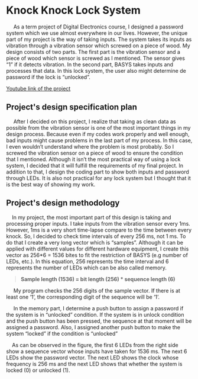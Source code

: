 # Knock Knock Lock System
&nbsp;&nbsp;&nbsp;&nbsp; As a term project of Digital Electronics course, I designed a password system which we use almost everywhere in our lives. However, the unique part of my project is the way of taking inputs. The system takes its inputs as vibration through a vibration sensor which screwed on a piece of wood. My design consists of two parts. The first part is the vibration sensor and a piece of wood which sensor is screwed as I mentioned. The sensor gives “1” if it detects vibration. In the second part, BASYS takes inputs and processes that data. In this lock system, the user also might determine de password if the lock is “unlocked”.

[Youtube link of the project](https://youtu.be/MY8MbwSpRx4)

##  Project's design specification plan
&nbsp;&nbsp;&nbsp;&nbsp; After I decided on this project, I realize that taking as clean data as possible from the vibration sensor is one of the most important things in my design process. Because even if my codes work properly and well enough, bad inputs might cause problems in the last part of my process. In this case, I even wouldn’t understand where the problem is most probably. So I screwed the vibration sensor on a piece of wood to ensure the condition that I mentioned. Although it isn’t the most practical way of using a lock system, I decided that it will fulfill the requirements of my final project. In addition to that, I design the coding part to show both inputs and password through LEDs. It is also not practical for any lock system but I thought that it is the best way of showing my work.

## Project's design methodology
&nbsp;&nbsp;&nbsp;&nbsp;In my project, the most important part of this design is taking and processing proper inputs. I take inputs from the vibration sensor every 1ms. However, 1ms is a very short time-lapse compare to the time between every knock. So, I decided to check time intervals of every 256 ms, not 1 ms. To do that I create a very long vector which is “samples”. Although it can be applied with different values for different hardware equipment, I create this vector as 256*6 = 1536 bites to fit the restriction of BASYS (e.g number of LEDs, etc.). In this equation, 256 represents the time interval and 6 represents the number of LEDs which can be also called memory.

> __Sample length (1536) = bit length (256) * sequence length (6)__

&nbsp;&nbsp;&nbsp;&nbsp; My program checks the 256 digits of the sample vector. If there is at least one ‘1’, the corresponding digit of the sequence will be ‘1’.

&nbsp;&nbsp;&nbsp;&nbsp; In the memory part, I determine a push button to assign a password if the system is in “unlocked” condition. If the system is in unlock condition and the push button has been pressed, the sequence at that moment will be assigned a password. Also, I assigned another push button to make the system “locked” if the condition is “unlocked”

&nbsp;&nbsp;&nbsp;&nbsp;As can be observed in the figure, the first 6 LEDs from the right side show a sequence vector whose inputs have taken for 1536 ms. The next 6 LEDs show the password vector. The next LED shows the clock whose frequency is 256 ms and the next LED shows that whether the system is locked (0) or unlocked (1). 
